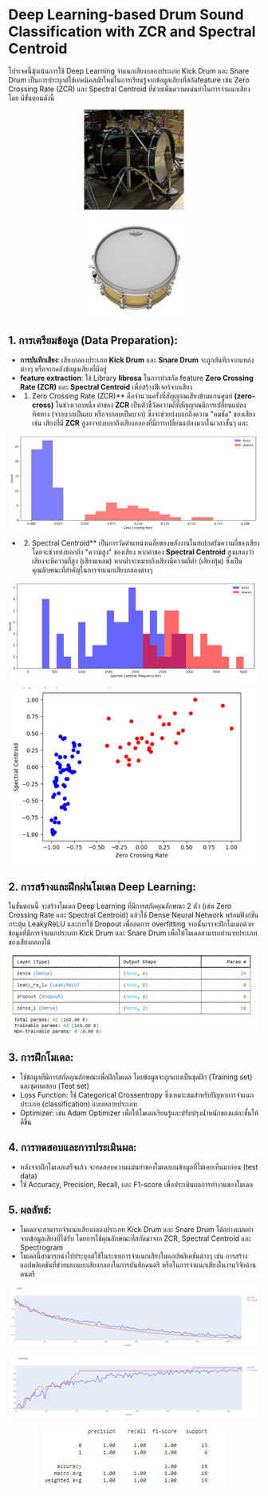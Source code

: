 # Deep Learning-based Drum Sound Classification with ZCR and Spectral Centroid

โปรเจคนี้มุ้งเน้นการใช้ Deep Learning จำแนกเสียงกลองประเภท Kick Drum และ Snare Drum เป็นการประยุกต์ใช้เทคนิคสมัยใหม่ในการเรียนรู้จากข้อมูลเสียงที่สกัดfeature เช่น Zero Crossing Rate (ZCR) และ Spectral Centroid ที่ช่วยเพิ่มความแม่นยำในการจำแนกเสียงโดย มีขั้นตอนดังนี้
<p align="center">
  <img width="200" height="200" src="https://github.com/NoppalitP/Classification_drum_sounds/blob/main/kck.png">
</p>
<p align="center">
  <img width="200" height="200" src="https://github.com/NoppalitP/Classification_drum_sounds/blob/main/snare.png">
</p>

## 1.  การเตรียมข้อมูล (Data Preparation):

* **การบันทึกเสียง**: เสียงกลองประเภท **Kick Drum** และ **Snare Drum** จะถูกบันทึกจากแหล่งต่างๆ หรือจากคลังข้อมูลเสียงที่มีอยู่
* **feature extraction**: ใช้ Library **librosa** ในการทำสกัด feature **Zero Crossing Rate (ZCR)** และ **Spectral Centroid** เพื่อสร้างฟีเจอร์จากเสียง
*   1. Zero Crossing Rate (ZCR)** คือจำนวนครั้งที่สัญญาณเสียงข้ามแกนศูนย์ **(zero-cross)** ในช่วงเวลาหนึ่ง ค่าของ **ZCR** เป็นตัวชี้วัดความถี่ที่สัญญาณมีการเปลี่ยนแปลงทิศทาง (จากบวกเป็นลบ หรือจากลบเป็นบวก) ซึ่งจะช่วยบ่งบอกถึงความ "คมชัด" ของเสียง เช่น เสียงที่มี **ZCR** สูงอาจบ่งบอกถึงเสียงกลองที่มีการเปลี่ยนแปลงมากในเวลาสั้นๆ และ

<p align="center">
  <img src="https://github.com/NoppalitP/Classification_drum_sounds/blob/main/hist_ZCR.png">
</p>
       
*   2. Spectral Centroid** เป็นการวัดตำแหน่งเฉลี่ยของพลังงานในสเปกตรัมความถี่ของเสียง โดยจะช่วยบ่งบอกถึง "ความสูง" ของเสียง หากค่าของ **Spectral Centroid** สูงแสดงว่าเสียงจะมีความถี่สูง (เสียงแหลม) หากต่ำจะหมายถึงเสียงมีความถี่ต่ำ (เสียงทุ้ม) ซึ่งเป็นคุณลักษณะที่สำคัญในการจำแนกเสียงกลองต่างๆ

<p align="center">
  <img src="https://github.com/NoppalitP/Classification_drum_sounds/blob/main/hist_sc.png">
</p>

<p align="center">
  <img src="https://github.com/NoppalitP/Classification_drum_sounds/blob/main/zcr_vs_cr.png">
</p>

## 2. การสร้างและฝึกฝนโมเดล Deep Learning:
ในขั้นตอนนี้ จะสร้างโมเดล Deep Learning ที่มีการสกัดคุณลักษณะ 2 ตัว (เช่น Zero Crossing Rate และ Spectral Centroid) แล้วใช้ Dense Neural Network พร้อมฟังก์ชันกระตุ้น LeakyReLU และการใช้ Dropout เพื่อลดการ overfitting จากนั้นเราจะฝึกโมเดลด้วยข้อมูลที่มีการจำแนกประเภท Kick Drum และ Snare Drum เพื่อให้โมเดลสามารถทำนายประเภทของเสียงกลองได้
<p align="center">
  <img src="https://github.com/NoppalitP/Classification_drum_sounds/blob/main/model.png">
</p>


## 3. การฝึกโมเดล:
* ใช้ข้อมูลที่มีการสกัดคุณลักษณะเพื่อฝึกโมเดล โดยข้อมูลจะถูกแบ่งเป็นชุดฝึก (Training set) และชุดทดสอบ (Test set)
* Loss Function: ใช้ Categorical Crossentropy ซึ่งเหมาะสมสำหรับปัญหาการจำแนกประเภท (classification) แบบหลายประเภท
* Optimizer: เช่น Adam Optimizer เพื่อให้โมเดลเรียนรู้และปรับปรุงน้ำหนักของแต่ละชั้นให้ดีขึ้น


## 4. การทดสอบและการประเมินผล:
* หลังจากฝึกโมเดลเสร็จแล้ว จะทดสอบความแม่นยำของโมเดลบนข้อมูลที่ไม่เคยเห็นมาก่อน (test data)
* ใช้ Accuracy, Precision, Recall, และ F1-score เพื่อประเมินผลการทำงานของโมเดล

## 5. ผลลัพธ์:
* โมเดลจะสามารถจำแนกเสียงกลองประเภท Kick Drum และ Snare Drum ได้อย่างแม่นยำจากข้อมูลเสียงที่ได้รับ โดยการใช้คุณลักษณะที่สกัดมาจาก ZCR, Spectral Centroid และ Spectrogram
* โมเดลนี้สามารถนำไปประยุกต์ใช้ในระบบการจำแนกเสียงในแอปพลิเคชันต่างๆ เช่น การสร้างแอปพลิเคชันที่ช่วยแยกแยะเสียงกลองในการบันทึกดนตรี หรือในการจำแนกเสียงในงานวิจัยด้านดนตรี

<p align="center">
  <img src="https://github.com/NoppalitP/Classification_drum_sounds/blob/main/loss.png">
</p>
<p align="center">
  <img src="https://github.com/NoppalitP/Classification_drum_sounds/blob/main/acc.png">
</p>
<p align="center">
  <img src="https://github.com/NoppalitP/Classification_drum_sounds/blob/main/report.png">
</p>
